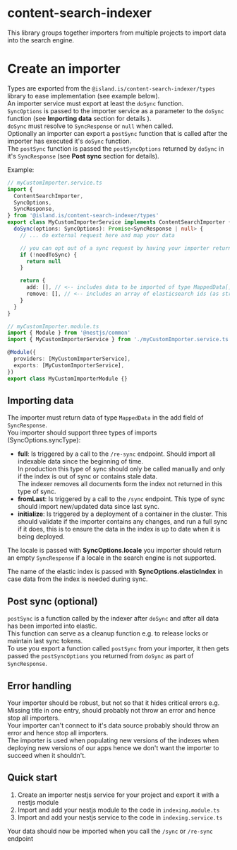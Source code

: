 # content-search-indexer

This library groups together importers from multiple projects to import data into the search engine.

# Create an importer

Types are exported from the `@island.is/content-search-indexer/types` library to ease implementation (see example below).  
An importer service must export at least the `doSync` function.  
`SyncOptions` is passed to the importer service as a parameter to the `doSync` function (see **Importing data** section for details ).  
`doSync` must resolve to `SyncResponse` or `null` when called.  
Optionally an importer can export a `postSync` function that is called after the importer has executed it's `doSync` function.  
The `postSync` function is passed the `postSyncOptions` returned by `doSync` in it's `SyncResponse` (see **Post sync** section for details).

Example:

```ts
// myCustomImporter.service.ts
import {
  ContentSearchImporter,
  SyncOptions,
  SyncResponse,
} from '@island.is/content-search-indexer/types'
export class MyCustomImporterService implements ContentSearchImporter {
  doSync(options: SyncOptions): Promise<SyncResponse | null> {
    // ... do external request here and map your data

    // you can opt out of a sync request by having your importer return null
    if (!needToSync) {
      return null
    }

    return {
      add: [], // <-- includes data to be imported of type MappedData[]
      remove: [], // <-- includes an array of elasticsearch ids (as strings) to be removed
    }
  }
}

// myCustomImporter.module.ts
import { Module } from '@nestjs/common'
import { MyCustomImporterService } from './myCustomImporter.service.ts'

@Module({
  providers: [MyCustomImporterService],
  exports: [MyCustomImporterService],
})
export class MyCustomImporterModule {}
```

## Importing data

The importer must return data of type `MappedData` in the add field of `SyncResponse`.  
You importer should support three types of imports (SyncOptions.syncType):

- **full**: Is triggered by a call to the `/re-sync` endpoint. Should import all indexable data since the beginning of time.  
  In production this type of sync should only be called manually and only if the index is out of sync or contains stale data.  
  The indexer removes all documents form the index not returned in this type of sync.
- **fromLast**: Is triggered by a call to the `/sync` endpoint. This type of sync should import new/updated data since last sync.
- **initialize**: Is triggered by a deployment of a container in the cluster. This should validate if the importer contains any changes, and run a full sync if it does, this is to ensure the data in the index is up to date when it is being deployed.

The locale is passed with **SyncOptions.locale** you importer should return an empty `SyncResponse` if a locale in the search engine is not supported.

The name of the elastic index is passed with **SyncOptions.elasticIndex** in case data from the index is needed during sync.

## Post sync (optional)

`postSync` is a function called by the indexer after `doSync` and after all data has been imported into elastic.  
This function can serve as a cleanup function e.g. to release locks or maintain last sync tokens.  
To use you export a function called `postSync` from your importer, it then gets passed the `postSyncOptions` you returned from `doSync` as part of `SyncResponse`.

## Error handling

Your importer should be robust, but not so that it hides critical errors e.g.  
Missing title in one entry, should probably not throw an error and hence stop all importers.  
Your importer can't connect to it's data source probably should throw an error and hence stop all importers.  
The importer is used when populating new versions of the indexes when deploying new versions of our apps hence we don't want the importer to succeed when it shouldn't.

## Quick start

1. Create an importer nestjs service for your project and export it with a nestjs module
2. Import and add your nestjs module to the code in `indexing.module.ts`
3. Import and add your nestjs service to the code in `indexing.service.ts`

Your data should now be imported when you call the `/sync` or `/re-sync` endpoint
